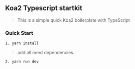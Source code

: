 ## Koa2 Typescript startkit

> This is a simple quick Koa2 boilerplate with TypeScript

### Quick Start

	1. yarn install
>  add all need dependencies.
	
	2. yarn run dev
	

   
        
